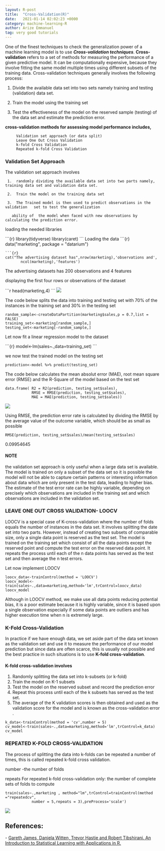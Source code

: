 ```yaml
---
layout: R-post
title:  "Cross-Validation(R)"
date:   2021-01-14 02:02:23 +0000
category: machine-learning-R
author: Arize Emmanuel
tag: very good tutorials
---
```


One of the finest techniques to check the generalization power of a machine learning model is to use ***Cross-validation techniques***. **Cross-validation** refers to a set of methods for measuring the performance of a given predictive model. It can be computationally expensive, because they involve fitting the same model multiple times using different subsets of the training data. Cross-validation techniques generally involves the following process:

1.  Divide the available data set into two sets namely training and testing (validation) data set.

2.  Train the model using the training set

3.  Test the effectiveness of the model on the reserved sample (testing) of the data set and estimate the prediction error.

**cross-validation methods for assessing model performance includes,**

         Validation set approach (or data split)
         Leave One Out Cross Validation
         k-fold Cross Validation
         Repeated k-fold Cross Validation


<h3><b> Validation Set Approach</b></h3>
The validation set approach involves

     1.  randomly dividing the available data set into two parts namely,  training data set and validation data set.

     2.  Train the model on the training data set

     3.  The Trained model is then used to predict observations in the validation   set to test the generalization

       ability of  the model when faced with new observations by calculating the prediction error.

<p> loading the needed libraries </p>
```{r}
library(tidyverse)
library(caret)
```
Loading the data
```{r}
data("marketing", package = "datarium")

```
```{r}
cat("The advertising dataset has",nrow(marketing),'observations and',
       ncol(marketing),'features')

```

The advertising datasets has 200 observations and 4 features

<p>displaying the first four rows or observations of the dataset</p>
```r
head(marketing,4)
```

<img class="w3-center" src="{{'/assets/images/R/crossvalidation/rmarketing.jpg' |relative_url}}">

<p> The code below splits the data into training and testing set with 70% of the instances in the training set and 30% in the testing set</p>

```{r}
random_sample<-createDataPartition(marketing$sales,p = 0.7,list = FALSE)
training_set<-marketing[random_sample,]
testing_set<-marketing[-random_sample,]
```

<p> Let now fit a linear regression model to the dataset</p>
```{r}
model<-lm(sales~.,data=training_set)
```

<p>we now test the trained model on the testing set</p>

```{r}
prediction<-model %>% predict(testing_set)
```

<p>The code below calculates the mean absolut error (MAE), root mean square error (RMSE) and the R-Square of the model based on the test set</p>

```{r}
data.frame( R2 = R2(prediction, testing_set$sales),
            RMSE = RMSE(prediction, testing_set$sales),
            MAE = MAE(prediction, testing_set$sales))
```
<img class="w3-center" src="{{'/assets/images/R/crossvalidation/vterror.jpg' |relative_url}}">

Using RMSE, the prediction error rate is calculated by dividing the RMSE by the average value of the outcome variable, which should be as small as possible

```{r}
RMSE(prediction, testing_set$sales)/mean(testing_set$sales)
```
0.09954645



<h4><b> NOTE</b></h4>
the validation set approach is only useful when a large data set is available. The model is trained on only a subset of the data set so it is possible the model will not be able to capture certain patterns or interesting information about data which are only present in the test data, leading to higher bias. The estimate of the test error rate can be highly variable, depending on precisely which observations are included in the training set and which observations are included in the validation set.



<h3><b> LEAVE ONE OUT CROSS VALIDATION- LOOCV</b></h3>

LOOCV is a special case of K-cross-validation where the number of folds equals the number of instances in the data set. It involves splitting the date set into two parts. However, instead of creating two subsets of comparable size, only a single data point is reserved as the test set.
The model is trained on the training set which consist of all the data points except the reserved point and compute the test error on the reserved data point. It repeats the process until each of the n data points has served as the test set and then average the n test errors.


<p>Let now implement LOOCV</p>

```{r}
loocv_data<-trainControl(method = 'LOOCV')
loocv_model<-train(sales~.,data=marketing,method='lm',trControl=loocv_data)
loocv_model
```
Although in LOOCV method, we make use all data points reducing potential bias, it is a poor estimate because it is highly variable, since it is based upon a single observation especially if some data points are outliers and has higher execution time when n is extremely large.



<h3><b> K-Fold Cross-Validation</b></h3>

In practice if we have enough data, we set aside part of the data set known as the validation set and use it to measure the performance of our model prediction but since data are often scarce, this is usually not possible and the best practice in such situations is to use **K-fold cross-validation**.

<h4><b>K-fold cross-validation involves</b></h4>

1.  Randomly splitting the data set into k-subsets (or k-fold)
2. Train the model on K-1  subsets
3. Test the model on the reserved subset and record the prediction error
4. Repeat this process until each of the k subsets has served as the test set.
5. The average of the K validation scores is then obtained and used as the validation score for the model and is known as the cross-validation error .

```{r}
k_data<-trainControl(method = 'cv',number = 5)
cv_model<-train(sales~.,data=marketing,method='lm',trControl=k_data)
cv_model
```


<h3><b>  REPEATED K-FOLD CROSS-VALIDATION</b></h3>

The process of splitting the data into k-folds can be repeated a number of times, this is called repeated k-fold cross validation.

number -the number of folds

repeats	For repeated k-fold cross-validation only: the number of complete sets of folds to compute

```{r}
train(sales~.,marketing , method="lm",trControl=trainControl(method ="repeatedcv",
            number = 5,repeats = 3),preProcess='scale')
```
<img class="w3-center" src="{{'/assets/images/R/crossvalidation/repeatedcv.jpg' |relative_url}}">

<h2> References:</h2>
- <a href="https://www.springer.com/series/417" target="_blank">
Gareth James, Daniela Witten, Trevor Hastie and Robert Tibshirani. An Introduction to Statistical Learning  with Applications in R.</a><br>

